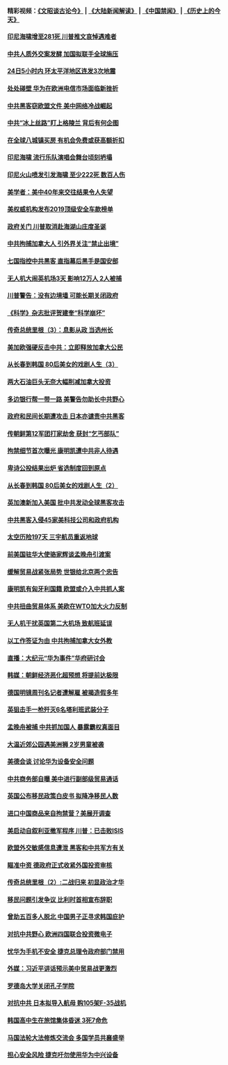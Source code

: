 #### 精彩视频：[《文昭谈古论今》](https://github.com/gfw-breaker/wenzhao/blob/master/README.md?t=12241230) | [《大陆新闻解读》](https://github.com/gfw-breaker/ntdtv-comedy/blob/master/README.md?t=12241230) | [《中国禁闻》](https://github.com/gfw-breaker/ntdtv-news/blob/master/README.md?t=12241230) | [《历史上的今天》](https://github.com/gfw-breaker/today-in-history/blob/master/README.md?t=12241230) 

#### [印尼海啸增至281死 川普推文哀悼遇难者](../pages/nsc418/n10929896.md?t=12241230) 

#### [中共人质外交案发酵 加国拟联手全球施压](../pages/nsc418/n10928999.md?t=12241230) 

#### [24日5小时内 环太平洋地区连发3次地震](../pages/nsc418/n10929109.md?t=12241230) 

#### [处处碰壁 华为在欧洲电信市场面临新挫折](../pages/nsc418/n10929057.md?t=12241230) 

#### [中共黑客窃欧盟文件 美中网络冷战崛起](../pages/nsc418/n10928801.md?t=12241230) 

#### [中共“冰上丝路”盯上格陵兰 背后有何企图](../pages/nsc418/n10926007.md?t=12241230) 

#### [在全球八城镇买房 有机会免费或获高额折扣](../pages/nsc418/n10927163.md?t=12241230) 

#### [印尼海啸 流行乐队演唱会舞台顷刻坍塌](../pages/nsc418/n10927974.md?t=12241230) 

#### [印尼火山喷发引发海啸 至少222死 数百人伤](../pages/nsc418/n10927495.md?t=12241230) 

#### [美学者：美中40年来交往结果令人失望](../pages/nsc418/n10927569.md?t=12241230) 

#### [美权威机构发布2019顶级安全车款榜单](../pages/nsc418/n10927038.md?t=12241230) 

#### [政府关门 川普取消赴海湖山庄度圣诞](../pages/nsc418/n10927613.md?t=12241230) 

#### [中共拘捕加拿大人 引外界关注“禁止出境”](../pages/nsc418/n10927145.md?t=12241230) 

#### [七国指控中共黑客 直指幕后黑手是国安部](../pages/nsc418/n10927012.md?t=12241230) 

#### [无人机大闹英机场3天 影响12万人 2人被捕](../pages/nsc418/n10926742.md?t=12241230) 

#### [川普警告：没有边境墙 可能长期关闭政府](../pages/nsc418/n10926277.md?t=12241230) 

#### [《科学》杂志批评贺建奎“科学崩坏”](../pages/nsc418/n10925960.md?t=12241230) 

#### [传奇总统里根（3）：息影从政 当选州长](../pages/nsc418/n10925669.md?t=12241230) 

#### [美加欧强硬反击中共：立即释放加拿大公民](../pages/nsc418/n10925745.md?t=12241230) 

#### [从长春到韩国 80后美女的戏剧人生（3）](../pages/nsc418/n10923009.md?t=12241230) 

#### [两大石油巨头无奈大幅削减加拿大投资](../pages/nsc418/n10925542.md?t=12241230) 

#### [多边银行帮一带一路 美警告勿助长中共野心](../pages/nsc418/n10925309.md?t=12241230) 

#### [政府和民间长期遭攻击 日本亦谴责中共黑客](../pages/nsc418/n10924008.md?t=12241230) 

#### [传朝鲜第12军团打家劫舍 获封“乞丐部队”](../pages/nsc418/n10924553.md?t=12241230) 

#### [拘禁细节首次曝光 康明凯遭中共非人待遇](../pages/nsc418/n10924051.md?t=12241230) 

#### [卑诗公投结果出炉 省选制度回到原点](../pages/nsc418/n10924449.md?t=12241230) 

#### [从长春到韩国 80后美女的戏剧人生（2）](../pages/nsc418/n10916777.md?t=12241230) 

#### [英加澳新加入美国 批中共发动全球黑客攻击](../pages/nsc418/n10923357.md?t=12241230) 

#### [中共黑客入侵45家美科技公司和政府机构](../pages/nsc418/n10923136.md?t=12241230) 

#### [太空历险197天 三宇航员重返地球](../pages/nsc418/n10922909.md?t=12241230) 

#### [前美国驻华大使骆家辉谈孟晚舟引渡案](../pages/nsc418/n10923038.md?t=12241230) 

#### [缓解贸易战紧张局势 世银给北京两个忠告](../pages/nsc418/n10923048.md?t=12241230) 

#### [康明凯有匈牙利国籍 欧盟或介入中共抓人案](../pages/nsc418/n10922924.md?t=12241230) 

#### [中共扭曲贸易体系 美欧在WTO加大火力反制](../pages/nsc418/n10922906.md?t=12241230) 

#### [无人机干扰英国第二大机场 致航班延误](../pages/nsc418/n10922740.md?t=12241230) 

#### [以工作签证为由 中共拘捕加拿大女外教](../pages/nsc418/n10922534.md?t=12241230) 

#### [直播：大纪元“华为事件”华府研讨会](../pages/nsc418/n10921256.md?t=12241230) 

#### [韩媒：朝鲜经济恶化超预想 将提前达极限](../pages/nsc418/n10921675.md?t=12241230) 

#### [德国明镜周刊名记者遭解雇 被揭造假多年](../pages/nsc418/n10922296.md?t=12241230) 

#### [英狙击手一枪歼灭6名塔利班武装分子](../pages/nsc418/n10921949.md?t=12241230) 

#### [孟晚舟被捕 中共抓加国人 暴露霸权真面目](../pages/nsc418/n10921038.md?t=12241230) 

#### [大温近郊公园遇美洲狮 2岁男童被袭](../pages/nsc418/n10921281.md?t=12241230) 

#### [美德会谈 讨论华为设备安全问题](../pages/nsc418/n10921303.md?t=12241230) 

#### [中共商务部自曝 美中进行副部级贸易通话](../pages/nsc418/n10920635.md?t=12241230) 

#### [英国公布移民政策白皮书 拟降净移民人数](../pages/nsc418/n10920597.md?t=12241230) 

#### [进口中国商品来自拘禁营？美展开调查](../pages/nsc418/n10920326.md?t=12241230) 

#### [美启动自叙利亚撤军程序 川普：已击败ISIS](../pages/nsc418/n10920579.md?t=12241230) 

#### [欧盟外交敏感信息遭泄 黑客和中共军方有关](../pages/nsc418/n10920529.md?t=12241230) 

#### [瞄准中资 德政府正式收紧外国投资审核](../pages/nsc418/n10920547.md?t=12241230) 

#### [传奇总统里根（2）:二战归来 初显政治才华](../pages/nsc418/n10919484.md?t=12241230) 

#### [移民问题引发争议 比利时首相宣布辞职](../pages/nsc418/n10919907.md?t=12241230) 

#### [曾助五百多人脱北 中国男子正寻求韩国庇护](../pages/nsc418/n10919978.md?t=12241230) 

#### [对抗中共野心 欧洲四国联合投资微电子](../pages/nsc418/n10918997.md?t=12241230) 

#### [忧华为手机不安全 捷克总理令政府部门禁用](../pages/nsc418/n10918771.md?t=12241230) 

#### [外媒：习近平讲话预示美中贸易战更激烈](../pages/nsc418/n10918487.md?t=12241230) 

#### [罗德岛大学关闭孔子学院](../pages/nsc418/n10918386.md?t=12241230) 

#### [对抗中共 日本拟导入航母 购105架F-35战机](../pages/nsc418/n10917626.md?t=12241230) 

#### [韩国高中生在旅馆集体昏迷 3死7命危](../pages/nsc418/n10917805.md?t=12241230) 

#### [马国法轮大法修炼交流会 多国学员共襄盛举](../pages/nsc418/n10916286.md?t=12241230) 

#### [担心安全风险 捷克吁勿使用华为中兴设备](../pages/nsc418/n10916667.md?t=12241230) 

